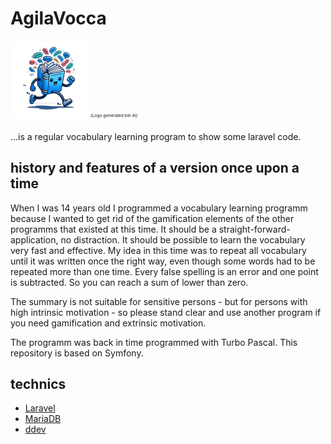# AgilaVocca
![Logo Agila Vocca](public/images/logo-small.png)
<sub><sup><sub><sup>(Logo generated bei AI)</sup></sub></sub></sub>

...is a regular vocabulary learning program to show some laravel code.

## history and features of a version once upon a time

When I was 14 years old I programmed a vocabulary learning programm because I wanted to get rid of the gamification
elements of the other programms that existed at this time. It should be a straight-forward-application, no distraction.
It should be possible to learn the vocabulary very fast and effective. My idea in this time was to repeat all vocabulary
until it was written once the right way, even though some words had to be repeated more than one time.
Every false spelling is an error and one point is subtracted. So you can reach a sum of lower than zero.

The summary is not suitable for sensitive persons - but for persons with high intrinsic motivation - so please stand
clear and use another program if you need gamification and extrinsic motivation.

The programm was back in time programmed with Turbo Pascal. This repository is based on Symfony.

## technics
- [Laravel](https://laravel.com/)
- [MariaDB](https://mariadb.org/)
- [ddev](https://ddev.readthedocs.io/en/stable/)
